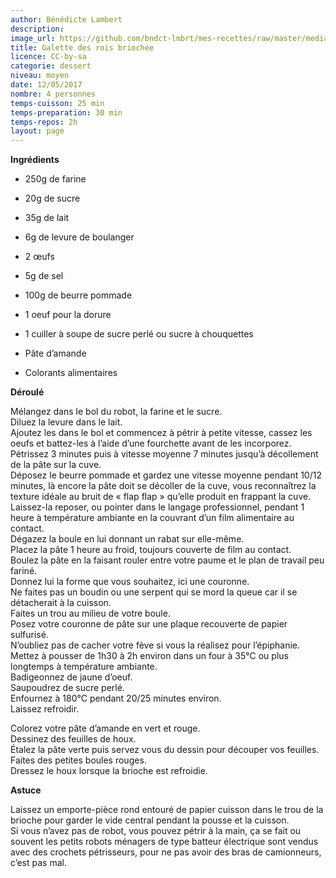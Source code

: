 ```yaml
---
author: Bénédicte Lambert
description: 
image_url: https://github.com/bndct-lmbrt/mes-recettes/raw/master/medias/couronne-rois.jpg
title: Galette des rois briochée
licence: CC-by-sa
categorie: dessert
niveau: moyen
date: 12/05/2017
nombre: 4 personnes
temps-cuisson: 25 min
temps-preparation: 30 min
temps-repos: 2h
layout: page
---
```



**Ingrédients**  

* 250g de farine
* 20g de sucre
* 35g de lait
* 6g de levure de boulanger
* 2 œufs
* 5g de sel
* 100g de beurre  pommade
* 1 oeuf pour la dorure
* 1 cuiller à soupe de sucre perlé ou sucre à chouquettes

* Pâte d’amande
* Colorants alimentaires

**Déroulé**  

Mélangez dans le bol du robot, la farine et le sucre.  
Diluez la levure dans le lait.  
Ajoutez les dans le bol et commencez à pétrir à petite vitesse, cassez les oeufs et battez-les à l’aide d’une fourchette avant de les incorporez. Pétrissez 3 minutes puis à vitesse moyenne 7 minutes jusqu’à décollement de la pâte sur la cuve.  
Déposez le beurre pommade et gardez une vitesse moyenne pendant 10/12 minutes, là encore la pâte doit se décoller de la cuve, vous reconnaîtrez la texture idéale au bruit de « flap flap » qu’elle produit en frappant la cuve.  
Laissez-la reposer, ou pointer dans le langage professionnel, pendant 1 heure à température ambiante en la couvrant d’un film alimentaire au contact.  
Dégazez la boule en lui donnant un rabat sur elle-même.  
Placez la pâte 1 heure au froid, toujours couverte de film au contact.  
Boulez la pâte en la faisant rouler entre votre paume et le plan de travail peu fariné.  
Donnez lui la forme que vous souhaitez, ici une couronne.  
Ne faites pas un boudin ou une serpent qui se mord la queue car il se détacherait à la cuisson.  
Faites un trou au milieu de votre boule.  
Posez votre couronne de pâte sur une plaque recouverte de papier sulfurisé.  
N’oubliez pas de cacher votre fève si vous la réalisez pour l’épiphanie.  
Mettez à pousser de 1h30 à 2h environ dans un four à 35°C ou plus longtemps à température ambiante.  
Badigeonnez de jaune d’oeuf.  
Saupoudrez de sucre perlé.  
Enfournez à 180°C pendant 20/25 minutes environ.  
Laissez refroidir.  

Colorez votre pâte d’amande en vert et rouge.  
Dessinez des feuilles de houx.  
Étalez la pâte verte puis servez vous du dessin pour découper vos feuilles.  
Faites des petites boules rouges.  
Dressez le houx lorsque la brioche est refroidie.  

**Astuce**

Laissez un emporte-pièce rond entouré de papier cuisson dans le trou de la brioche pour garder le vide central pendant la pousse et la cuisson.  
Si vous n’avez pas de robot, vous pouvez pétrir à la main, ça se fait ou souvent les petits robots ménagers de type batteur électrique sont vendus avec des crochets pétrisseurs, pour ne pas avoir des bras de camionneurs, c’est pas mal.  
